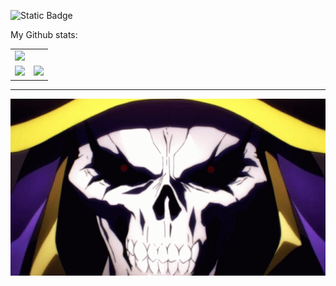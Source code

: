 
![Static Badge](https://img.shields.io/badge/py-python-red?style=plastic&logo=python&logoColor=white&labelColor=black&color=grey)


My Github stats:

<table>
    <tr>
        <td>
            <img src="https://github-profile-trophy.vercel.app/?username=brahman89"/>
        </td>
    </tr>
    <tr>
        <td>
            <img src="https://github-readme-stats.vercel.app/api?username=brahman89&count_private=true&show_icons=true&theme=radical"/>
        </td>
        <td>
            <img src="https://github-readme-stats.vercel.app/api/top-langs/?username=brahman89&langs_count=10&layout=compact&hide=php,batchfile,gherkin,freemarker,xslt,tsql,ruby"/>
        </td>
    </tr>
</table>

----

<img src="https://github.com/brahman89/Brahman89/blob/main/overlord-red-eyes.gif" alt="The Unlimited" width="800">
